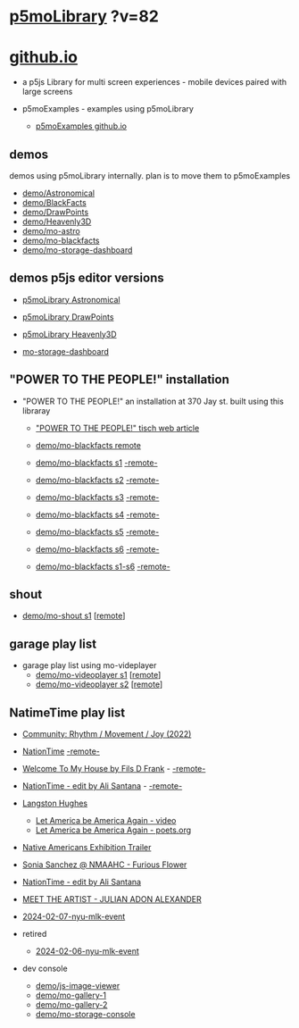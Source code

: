 # [p5moLibrary](https://github.com/molab-itp/p5moLibrary) ?v=82

# [github.io](https://molab-itp.github.io/p5moLibrary/src?v=82)

- a p5js Library for multi screen experiences - mobile devices paired with large screens

- p5moExamples - examples using p5moLibrary

  - [ p5moExamples github.io ](https://molab-itp.github.io/p5moExamples)

## demos

demos using p5moLibrary internally. plan is to move them to p5moExamples

- [demo/Astronomical](demo/Astronomical?v=82)
- [demo/BlackFacts](demo/BlackFacts?v=82)
- [demo/DrawPoints](demo/DrawPoints?v=82)
- [demo/Heavenly3D](demo/Heavenly3D?v=82)
- [demo/mo-astro](demo/mo-astro?v=82)
- [demo/mo-blackfacts](demo/mo-blackfacts?v=82)
- [demo/mo-storage-dashboard](demo/mo-storage-dashboard?v=82)

## demos p5js editor versions

- [p5moLibrary Astronomical](https://editor.p5js.org/jht9629-nyu/sketches/iIIAb8KIDr)

- [p5moLibrary DrawPoints](https://editor.p5js.org/jht9629-nyu/sketches/TQyVoswjQ)

- [p5moLibrary Heavenly3D](https://editor.p5js.org/jht9629-nyu/sketches/6VM5IMP4m)

- [mo-storage-dashboard](https://editor.p5js.org/jht9629-nyu/sketches/Osz28nOS9)

## "POWER TO THE PEOPLE!" installation

- "POWER TO THE PEOPLE!" an installation at 370 Jay st. built using this libraray

  - ["POWER TO THE PEOPLE!" tisch web article](https://tisch.nyu.edu/itp/news/spring-2024/community-facing-interactive-installations-on-the-ground-floor-o)

  - [demo/mo-blackfacts remote](demo/mo-blackfacts?v=82)
  - [demo/mo-blackfacts s1](demo/mo-blackfacts?v=82&group=s1&qrcode=mo-blackfacts-qrcode-1.png) [-remote-](demo/mo-blackfacts?v=82&group=s1)
  - [demo/mo-blackfacts s2](demo/mo-blackfacts?v=82&group=s2&qrcode=mo-blackfacts-qrcode-2.png) [-remote-](demo/mo-blackfacts?v=82&group=s2)
  - [demo/mo-blackfacts s3](demo/mo-blackfacts?v=82&group=s3&qrcode=mo-blackfacts-qrcode-3.png) [-remote-](demo/mo-blackfacts?v=82&group=s3)
  - [demo/mo-blackfacts s4](demo/mo-blackfacts?v=82&group=s4&qrcode=mo-blackfacts-qrcode-4.png) [-remote-](demo/mo-blackfacts?v=82&group=s4)
  - [demo/mo-blackfacts s5](demo/mo-blackfacts?v=82&group=s5&qrcode=mo-blackfacts-qrcode-5.png) [-remote-](demo/mo-blackfacts?v=82&group=s5)
  - [demo/mo-blackfacts s6](demo/mo-blackfacts?v=82&group=s6&qrcode=mo-blackfacts-qrcode-6.png) [-remote-](demo/mo-blackfacts?v=82&group=s6)
  - [demo/mo-blackfacts s1-s6](demo/mo-blackfacts?v=82&group=s1,s2,s3,s4,s5,s6&qrcode=mo-blackfacts-qrcode-1-6.png) [-remote-](demo/mo-blackfacts?v=82&group=s1,s2,s3,s4,s5,s6)

## shout

- [demo/mo-shout s1](demo/mo-shout?v=82&group=s1&qrcode=mo-shout-qrcode-1.png) [[remote](qrcode/mo-shout.html?v=82&group=s1)]

## garage play list

- garage play list using mo-videplayer
  - [demo/mo-videoplayer s1](demo/mo-videoplayer?v=82&group=s1&qrcode=mo-videoplayer-qrcode-1.png)
    [[remote](qrcode/mo-videoplayer.html?v=82&group=s1)]
  - [demo/mo-videoplayer s2](demo/mo-videoplayer?v=82&group=s2&qrcode=mo-videoplayer-qrcode-2.png)
    [[remote](qrcode/mo-videoplayer.html?v=82&group=s2)]

## NatimeTime play list

- [Community: Rhythm / Movement / Joy (2022)](demo/mo-videoplayer/index.html?playlist=8HfVf69nUX0)

- [NationTime](demo/mo-videoplayer/index.html?qrcode=NationTime.png) [-remote-](demo/mo-videoplayer/index.html)

- [Welcome To My House by Fils D Frank](demo/mo-videoplayer/?playlist=kinLtCLHYvo&title=Welcome%20To%20My%20House%20by%20Fils%20D%20Frank&qrcode=NationTime.png) - [-remote-](demo/mo-videoplayer/?playlist=kinLtCLHYvo&title=Welcome%20To%20My%20House%20by%20Fils%20D%20Frank)

- [NationTime - edit by Ali Santana](demo/mo-videoplayer/?playlist=-UtKxghWlvY&title=NationTime%20-%20ELUCID%20-%20BETAMAX&qrcode=NationTime.png) - [-remote-](demo/mo-videoplayer/?playlist=-UtKxghWlvY&title=NationTime%20-%20ELUCID%20-%20BETAMAX)

- [Langston Hughes ](demo/BlackFacts?playlist=XzI3huqpCi4)

  - [Let America be America Again - video](demo/mo-blackfacts?playlist=CFNM8GB_Yp0&title=%E2%98%85)
  - [Let America be America Again - poets.org](https://poets.org/poem/let-america-be-america-again)

- [Native Americans Exhibition Trailer](demo/BlackFacts?playlist=hpjNGTYvpxw)

- [Sonia Sanchez @ NMAAHC - Furious Flower](demo/mo-blackfacts?playlist=FNLp8e-cfgk&title=Sonia%20Sanchez)

- [NationTime - edit by Ali Santana](demo/mo-videoplayer?playlist=-UtKxghWlvY&title=NationTime%20-%20ELUCID%20-%20BETAMAX&qrcode=NationTime.png)

- [MEET THE ARTIST - JULIAN ADON ALEXANDER](demo/mo-blackfacts?playlist=wk0La_2igws&title=MEET%20THE%20ARTIST%20-%20JULIAN%20ADON%20ALEXANDE%20-%20What%20it%20is&qrcode=JULIAN.png)

- [2024-02-07-nyu-mlk-event](demo/mo-blackfacts?playlist=lG758MniLYg&qrcode=annoucement-01.png&title=2024-02-07-nyu-mlk-event)

- retired

  - [2024-02-06-nyu-mlk-event](demo/mo-blackfacts?playlist=zbRz5xTaLYI&qrcode=annoucement-01.png&title=2024-02-06-nyu-mlk-event)
  <!-- - [Weapons of White Destruction - TJ](demo/mo-blackfacts?playlist=ob8YQPGJiHY&title=Weapons%20of%20White%20Destruction%20-%20TJ&&qrcode=TJ.png) -->

- dev console

  - [demo/js-image-viewer](demo/js-image-viewer?v=82)
  - [demo/mo-gallery-1](demo/mo-gallery-1?v=82)
  - [demo/mo-gallery-2](demo/mo-gallery-2?v=82)
  - [demo/mo-storage-console](demo/mo-storage-console?v=82)

<!--

- retired
  - [demo/mo-astro-host-0](demo/mo-astro-host-0?v=82)
  - [demo/mo-astro-host-1](demo/mo-astro-host-1?v=82)
  - [demo/mo-astro-remote-0](demo/mo-astro-remote-0?v=82)
  - [demo/mo-astro-remote-1](demo/mo-astro-remote-1?v=82)

  - [demo/mo-blackfacts-host](demo/mo-blackfacts-host?v=82)
  - [demo/mo-blackfacts-remote](demo/mo-blackfacts-remote?v=82)

# https://www.youtube.com/watch?v=hpjNGTYvpxw
# The Land Carries Our Ancestors: Contemporary Art by Native Americans Exhibition Trailer

 -->
